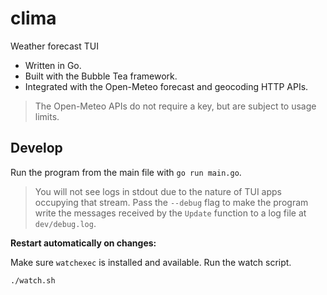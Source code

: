 # clima
Weather forecast TUI
- Written in Go.
- Built with the Bubble Tea framework.
- Integrated with the Open-Meteo forecast and geocoding HTTP APIs.
> The Open-Meteo APIs do not require a key, but are subject to usage limits.

## Develop
Run the program from the main file with `go run main.go`.

>You will not see logs in stdout due to the nature of TUI apps occupying that stream. Pass the `--debug` flag to make the program write the messages received by the `Update` function to a log file at `dev/debug.log`.

**Restart automatically on changes:**

Make sure `watchexec` is installed and available. Run the watch script.
```bash
./watch.sh
```
